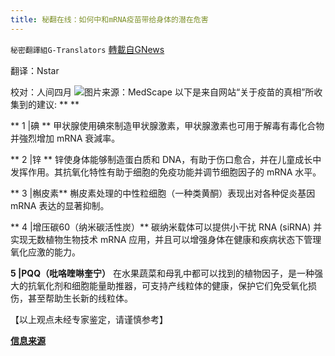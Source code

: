 ```yaml
---
title: 秘翻在线：如何中和mRNA疫苗带给身体的潜在危害
---
```

`秘密翻譯組G-Translators` [轉載自GNews](https://gnews.org/zh-hans/1567296/)

翻译：Nstar

校对：人间四月
![](https://assets.gnews.org/wp-content/uploads/2021/10/Screenshot-2021-10-01-235352.jpg)图片来源：MedScape
以下是来自网站“关于疫苗的真相”所收集到的建议: ** **

** 1 |碘 ** 甲状腺使用碘來制造甲状腺激素，甲状腺激素也可用于解毒有毒化合物并強烈增加 mRNA 衰減率。

** 2 |锌 ** 锌使身体能够制造蛋白质和 DNA，有助于伤口愈合，并在儿童成长中发挥作用。其抗氧化特性有助于细胞的免疫功能并调节细胞因子的 mRNA 水平。

** 3 |槲皮素** 槲皮素处理的中性粒细胞（一种类黄酮）表现出对各种促炎基因 mRNA 表达的显著抑制。

** 4 |增压碳60（纳米碳活性炭）** 碳纳米载体可以提供小干扰 RNA (siRNA) 并实现无数植物生物技术 mRNA 应用，并且可以增强身体在健康和疾病状态下管理氧化应激的能力。

**5 |PQQ（吡咯喹啉奎宁）** 在水果蔬菜和母乳中都可以找到的植物因子，是一种强大的抗氧化剂和细胞能量助推器，可支持产线粒体的健康，保护它们免受氧化损伤，甚至帮助生长新的线粒体。

【以上观点未经专家鉴定，请谨慎参考】

**[信息来源](https://thetruthaboutvaccines.com/stop-damage-mrna-vaccines/)**
